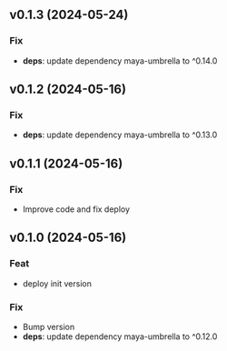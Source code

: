 ## v0.1.3 (2024-05-24)

### Fix

- **deps**: update dependency maya-umbrella to ^0.14.0

## v0.1.2 (2024-05-16)

### Fix

- **deps**: update dependency maya-umbrella to ^0.13.0

## v0.1.1 (2024-05-16)

### Fix

- Improve code and fix deploy

## v0.1.0 (2024-05-16)

### Feat

- deploy init version

### Fix

- Bump version
- **deps**: update dependency maya-umbrella to ^0.12.0
